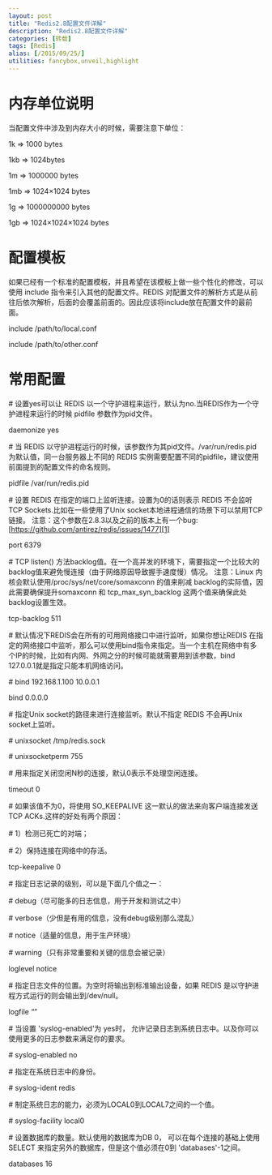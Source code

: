 ```yaml
---
layout: post
title: "Redis2.8配置文件详解"
description: "Redis2.8配置文件详解"
categories: [转载]
tags: [Redis]
alias: [/2015/09/25/]
utilities: fancybox,unveil,highlight
---
```


# 内存单位说明

当配置文件中涉及到内存大小的时候，需要注意下单位：

1k => 1000 bytes

1kb => 1024bytes

1m => 1000000 bytes

1mb => 1024×1024 bytes

1g => 1000000000 bytes

1gb => 1024×1024×1024 bytes


# 配置模板

如果已经有一个标准的配置模板，并且希望在该模板上做一些个性化的修改，可以使用 include 指令来引入其他的配置文件。REDIS 对配置文件的解析方式是从前往后依次解析，后面的会覆盖前面的。因此应该将include放在配置文件的最前面。

include /path/to/local.conf

include /path/to/other.conf


# 常用配置

\# 设置yes可以让 REDIS 以一个守护进程来运行，默认为no.当REDIS作为一个守护进程来运行的时候 pidfile 参数作为pid文件。

daemonize yes

\# 当 REDIS 以守护进程运行的时候，该参数作为其pid文件。/var/run/redis.pid为默认值，同一台服务器上不同的 REDIS 实例需要配置不同的pidfile，建议使用前面提到的配置文件的命名规则。

pidfile /var/run/redis.pid


\# 设置 REDIS 在指定的端口上监听连接。设置为0的话则表示 REDIS 不会监听TCP Sockets.比如在一些使用了Unix socket本地进程通信的场景下可以禁用TCP链接。
注意：这个参数在2.8.3以及之前的版本上有一个bug: [https://github.com/antirez/redis/issues/1477][1]

port 6379


\# TCP listen() 方法backlog值。在一个高并发的环境下，需要指定一个比较大的backlog值来避免慢连接（由于网络原因导致握手速度慢）情况。
注意：Linux 内核会默认使用/proc/sys/net/core/somaxconn 的值来削减 backlog的实际值，因此需要确保提升somaxconn 和 tcp_max_syn_backlog 这两个值来确保此处backlog设置生效。

tcp-backlog 511


\# 默认情况下REDIS会在所有的可用网络接口中进行监听，如果你想让REDIS 在指定的网络接口中监听，那么可以使用bind指令来指定。当一个主机在网络中有多个IP的时候，比如有内网、外网之分的时候可能就需要用到该参数，bind 127.0.0.1就是指定只能本机网络访问。

\# bind 192.168.1.100 10.0.0.1

bind 0.0.0.0


\# 指定Unix socket的路径来进行连接监听。默认不指定 REDIS 不会再Unix socket上监听。

\# unixsocket /tmp/redis.sock

\# unixsocketperm 755


\# 用来指定关闭空闲N秒的连接，默认0表示不处理空闲连接。

timeout 0


\# 如果该值不为0，将使用 SO_KEEPALIVE 这一默认的做法来向客户端连接发送TCP ACKs.这样的好处有两个原因：

\# 1）检测已死亡的对端；

\# 2）保持连接在网络中的存活。

tcp-keepalive 0


\# 指定日志记录的级别，可以是下面几个值之一：

\# debug（尽可能多的日志信息，用于开发和测试之中）

\# verbose（少但是有用的信息，没有debug级别那么混乱）

\# notice（适量的信息，用于生产环境）

\# warning（只有非常重要和关键的信息会被记录）

loglevel notice


\# 指定日志文件的位置。为空时将输出到标准输出设备，如果 REDIS 是以守护进程方式运行的则会输出到/dev/null。

logfile “”


\# 当设置 'syslog-enabled'为 yes时， 允许记录日志到系统日志中。以及你可以使用更多的日志参数来满足你的要求。

\# syslog-enabled no


\# 指定在系统日志中的身份。

\# syslog-ident redis

\# 制定系统日志的能力，必须为LOCAL0到LOCAL7之间的一个值。

\# syslog-facility local0

\# 设置数据库的数量。默认使用的数据库为DB 0， 可以在每个连接的基础上使用SELECT <dbid> 来指定另外的数据库，但是这个值必须在0到 'databases'-1之间。

databases 16









[1]: https://github.com/antirez/redis/issues/1477





